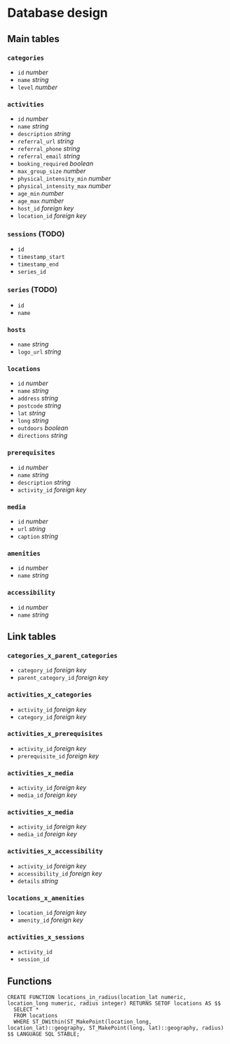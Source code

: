 # Database design

## Main tables

### `categories`

- `id` _number_
- `name` _string_
- `level` _number_

### `activities`

- `id` _number_
- `name` _string_
- `description` _string_
- `referral_url` _string_
- `referral_phone` _string_
- `referral_email` _string_
- `booking_required` _boolean_
- `max_group_size` _number_
- `physical_intensity_min` _number_
- `physical_intensity_max` _number_
- `age_min` _number_
- `age_max` _number_
- `host_id` _foreign key_
- `location_id` _foreign key_

### `sessions` (TODO)

- `id`
- `timestamp_start`
- `timestamp_end`
- `series_id`

### `series` (TODO)

- `id`
- `name`

### `hosts`

- `name` _string_
- `logo_url` _string_

### `locations`

- `id` _number_
- `name` _string_
- `address` _string_
- `postcode` _string_
- `lat` _string_
- `long` _string_
- `outdoors` _boolean_
- `directions` _string_

### `prerequisites`

- `id` _number_
- `name` _string_
- `description` _string_
- `activity_id` _foreign key_

### `media`

- `id` _number_
- `url` _string_
- `caption` _string_

### `amenities`

- `id` _number_
- `name` _string_

### `accessibility`

- `id` _number_
- `name` _string_

## Link tables

### `categories_x_parent_categories`

- `category_id` _foreign key_
- `parent_category_id` _foreign key_

### `activities_x_categories`

- `activity_id` _foreign key_
- `category_id` _foreign key_

### `activities_x_prerequisites`

- `activity_id` _foreign key_
- `prerequisite_id` _foreign key_

### `activities_x_media`

- `activity_id` _foreign key_
- `media_id` _foreign key_

### `activities_x_media`

- `activity_id` _foreign key_
- `media_id` _foreign key_

### `activities_x_accessibility`

- `activity_id` _foreign key_
- `accessibility_id` _foreign key_
- `details` _string_

### `locations_x_amenities`

- `location_id` _foreign key_
- `amenity_id` _foreign key_

### `activities_x_sessions`

- `activity_id`
- `session_id`

## Functions

```
CREATE FUNCTION locations_in_radius(location_lat numeric, location_long numeric, radius integer) RETURNS SETOF locations AS $$
  SELECT *
  FROM locations
  WHERE ST_DWithin(ST_MakePoint(location_long, location_lat)::geography, ST_MakePoint(long, lat)::geography, radius)
$$ LANGUAGE SQL STABLE;
```

